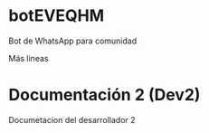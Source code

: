 # botEVEQHM
Bot de WhatsApp para comunidad

Más lineas

# Documentación 2 (Dev2)
Documetacion del desarrollador 2